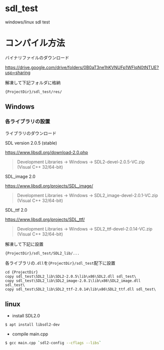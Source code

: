 # sdl_test
windows/linux sdl test


# コンパイル方法


バイナリファイルのダウンロード

https://drive.google.com/drive/folders/0B0aT3ne1hKVNUFp1WFlqN0tNTUE?usp=sharing


解凍して下記フォルダに格納

```
{ProjectDir}/sdl_test/res/
```


## Windows


### 各ライブラリの設置

ライブラリのダウンロード


SDL version 2.0.5 (stable)

https://www.libsdl.org/download-2.0.php
> Development Libraries → Windows →  SDL2-devel-2.0.5-VC.zip (Visual C++ 32/64-bit)

SDL_image 2.0

https://www.libsdl.org/projects/SDL_image/
> Development Libraries → Windows →  SDL2_image-devel-2.0.1-VC.zip (Visual C++ 32/64-bit)

SDL_ttf 2.0

https://www.libsdl.org/projects/SDL_ttf/
> Development Libraries → Windows → SDL2_ttf-devel-2.0.14-VC.zip (Visual C++ 32/64-bit)


解凍して下記に設置

```
{ProjectDir}/sdl_test/SDL2_lib/...
```

各ライブラリの`.dll`を`{ProjectDir}/sdl_test`配下に設置

```
cd {ProjectDir}
copy sdl_test\SDL2_lib\SDL2-2.0.5\lib\x86\SDL2.dll sdl_test\
copy sdl_test\SDL2_lib\SDL2_image-2.0.1\lib\x86\SDL2_image.dll sdl_test\
copy sdl_test\SDL2_lib\SDL2_ttf-2.0.14\lib\x86\SDL2_ttf.dll sdl_test\
```


## linux

* install SDL2.0

```sh
$ apt install libsdl2-dev
```

* compile main.cpp

```sh
$ gcc main.cpp `sdl2-config --cflags --libs`
```



